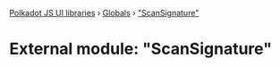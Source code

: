 [Polkadot JS UI libraries](../README.md) › [Globals](../globals.md) › ["ScanSignature"](_scansignature_.md)

# External module: "ScanSignature"



